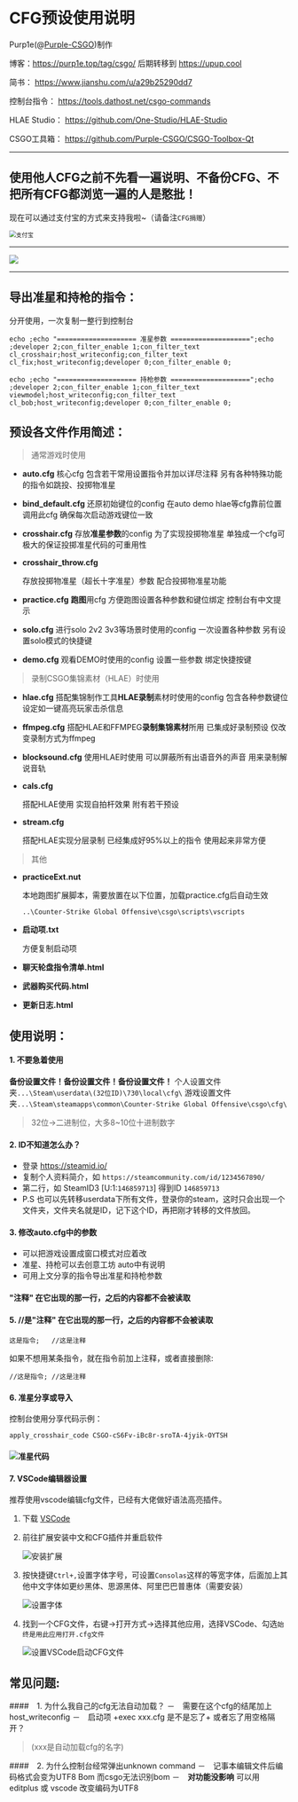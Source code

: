 # CFG预设使用说明

Purp1e(@[Purple-CSGO](https://space.bilibili.com/73115492))制作

博客：https://purp1e.top/tag/csgo/  后期转移到 https://upup.cool

简书： https://www.jianshu.com/u/a29b25290dd7

控制台指令： https://tools.dathost.net/csgo-commands 

HLAE Studio： https://github.com/One-Studio/HLAE-Studio

CSGO工具箱： https://github.com/Purple-CSGO/CSGO-Toolbox-Qt

-- --

## **使用他人CFG之前不先看一遍说明、不备份CFG、不把所有CFG都浏览一遍的人是憨批！**

现在可以通过支付宝的方式来支持我啦~（请备注`CFG捐赠`）

<img src="./img/支付宝.png" alt="支付宝" style="zoom: 75%;" />

----

![](./img/请修改记事本字体为Consolas之类的等宽字体.png)

-- --

## 导出准星和持枪的指令：

分开使用，一次复制一整行到控制台

```
echo ;echo "==================== 准星参数 ====================";echo ;developer 2;con_filter_enable 1;con_filter_text cl_crosshair;host_writeconfig;con_filter_text cl_fix;host_writeconfig;developer 0;con_filter_enable 0;

echo ;echo "==================== 持枪参数 ====================";echo ;developer 2;con_filter_enable 1;con_filter_text viewmodel;host_writeconfig;con_filter_text cl_bob;host_writeconfig;developer 0;con_filter_enable 0;
```

## 预设各文件作用简述：

> 通常游戏时使用

- **auto.cfg**
   核心cfg 包含若干常用设置指令并加以详尽注释 另有各种特殊功能的指令如跳投、投掷物准星
   
- **bind_default.cfg**
   还原初始键位的config 在auto demo hlae等cfg靠前位置调用此cfg 确保每次启动游戏键位一致
   
- **crosshair.cfg**
   存放**准星参数**的config 为了实现投掷物准星 单独成一个cfg可极大的保证投掷准星代码的可重用性
   
- **crosshair_throw.cfg**
   
   存放投掷物准星（超长十字准星）参数 配合投掷物准星功能
   
- **practice.cfg**
   **跑图**用cfg 方便跑图设置各种参数和键位绑定 控制台有中文提示
   
- **solo.cfg**
   进行solo 2v2 3v3等场景时使用的config 一次设置各种参数 另有设置solo模式的快捷键
   
- **demo.cfg**
   观看DEMO时使用的config 设置一些参数 绑定快捷按键

> 录制CSGO集锦素材（HLAE）时使用

- **hlae.cfg**
   搭配集锦制作工具**HLAE录制**素材时使用的config 包含各种参数键位设定如一键高亮玩家击杀信息
   
- **ffmpeg.cfg**
   搭配HLAE和FFMPEG**录制集锦素材**所用 已集成好录制预设 仅改变录制方式为ffmpeg
   
- **blocksound.cfg**
   使用HLAE时使用 可以屏蔽所有出语音外的声音 用来录制解说音轨
   
- **cals.cfg**
  
   搭配HLAE使用 实现自拍杆效果 附有若干预设
   
- **stream.cfg**

   搭配HLAE实现分层录制 已经集成好95%以上的指令 使用起来非常方便

> 其他

- **practiceExt.nut**

  本地跑图扩展脚本，需要放置在以下位置，加载practice.cfg后自动生效

  `..\Counter-Strike Global Offensive\csgo\scripts\vscripts`
  
- **启动项.txt**

  方便复制启动项

- **聊天轮盘指令清单.html**

- **武器购买代码.html**

- **更新日志.html**


## 使用说明：

#### 1. 不要急着使用
   **备份设置文件！备份设置文件！备份设置文件！**
  	 个人设置文件夹`...\Steam\userdata\(32位ID)\730\local\cfg\`
   	游戏设置文件夹`...\Steam\steamapps\common\Counter-Strike Global Offensive\csgo\cfg\`

> 32位->二进制位，大多8~10位十进制数字

#### 2. ID不知道怎么办？
- 登录 https://steamid.io/
- 复制个人资料简介，如 `https://steamcommunity.com/id/1234567890/`
- 第二行，如 SteamID3 [U:1:`146859713`]  得到ID `146859713`
- P.S 也可以先转移userdata下所有文件，登录你的steam，这时只会出现一个文件夹，文件夹名就是ID，记下这个ID，再把刚才转移的文件放回。

#### 3. 修改auto.cfg中的参数
- 可以把游戏设置成窗口模式对应着改
- 准星、持枪可以去创意工坊 auto中有说明
- 可用上文分享的指令导出准星和持枪参数

#### "注释" 在它出现的那一行，之后的内容都不会被读取

#### 5. //是"注释" 在它出现的那一行，之后的内容都不会被读取

```
这是指令;	//这是注释
```

   如果不想用某条指令，就在指令前加上注释，或者直接删除:

```
//这是指令;	//这是注释
```

#### 6. 准星分享或导入

控制台使用分享代码示例：

````
apply_crosshair_code CSGO-cS6Fv-iBc8r-sroTA-4jyik-OYTSH
````

#### ![准星代码](./img/准星代码.png)

#### 7. VSCode编辑器设置

推荐使用vscode编辑cfg文件，已经有大佬做好语法高亮插件。

1. 下载 [VSCode](https://code.visualstudio.com/)

2. 前往扩展安装中文和CFG插件并重启软件 

   ![安装扩展](./img/VSCode-1.png)

3. 按快捷键`Ctrl+,`设置字体字号，可设置`Consolas`这样的等宽字体，后面加上其他中文字体如更纱黑体、思源黑体、阿里巴巴普惠体（需要安装）

   ![设置字体](./img/VSCode-2.png)

4. 找到一个CFG文件，右键->打开方式->选择其他应用，选择VSCode、勾选`始终是用此应用打开.cfg文件` 

   ![设置VSCode启动CFG文件](./img/VSCode-3.png)

## 常见问题:

####　1. 为什么我自己的cfg无法自动加载？
－　需要在这个cfg的结尾加上host_writeconfig
－　启动项 +exec xxx.cfg	是不是忘了+ 或者忘了用空格隔开？

> (xxx是自动加载cfg的名字)

####　2. 为什么控制台经常弹出unknown command
－　记事本编辑文件后编码格式会变为UTF8 Bom  而csgo无法识别bom
－　**对功能没影响** 可以用 editplus 或 vscode 改变编码为UTF8

